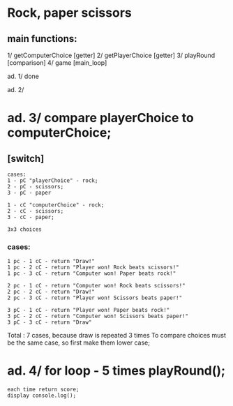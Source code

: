 # Rock, paper scissors

## main functions:
1/ getComputerChoice	[getter]
2/ getPlayerChoice	    [getter]
3/ playRound		    [comparison]
4/ game			        [main_loop]	


ad. 1/ done

ad. 2/

#   ad. 3/ 	compare playerChoice to computerChoice;
	
##   [switch] 
    cases: 
	1 - pC "playerChoice" - rock;
	2 - pC - scissors;
    3 - pC - paper

    1 - cC "computerChoice" - rock;
    2 - cC - scissors;
    3 - cC - paper;

    3x3 choices
    
###  cases:
    1 pc - 1 cC - return "Draw!"
    1 pc - 2 cC - return "Player won! Rock beats scissors!"
    1 pc - 3 cC - return "Computer won! Paper beats rock!"

    2 pc - 1 cC - return "Computer won! Rock beats scissors!"
    2 pc - 2 cC - return "Draw!"
    2 pc - 3 cC - return "Player won! Scissors beats paper!"

    3 pC - 1 cC - return "Player won! Paper beats rock!"
    3 pC - 2 cC - return "Computer won! Scissors beats paper!"
    3 pC - 3 cC - return "Draw"

Total : 7 cases, because draw is repeated 3 times
To compare choices must be the same case, 
so first make them lower case;



#   ad. 4/ 	for loop - 5 times playRound();
	each time return score;
	display console.log();

